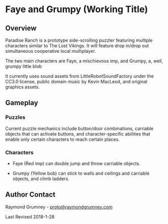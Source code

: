 # Faye and Grumpy (Working Title)

## Overview
Paradise Ranch is a prototype side-scrolling puzzler featuring multiple characters similar to The Lost Vikings. It will feature drop in/drop out simultaneous cooperative local multiplayer.

The two main characters are Faye, a mischievous imp, and Grumpy, a, well, grumpy little blob

It currently uses sound assets from LittleRobotSoundFactory under the CC3.0 license, public domain music by Kevin MacLeod, and original graphics assets.


## Gameplay
### Puzzles
Current puzzle mechanics include button/door combinations, carriable objects that can activate buttons, and character-specific abilities that enable only certain characters to reach certain places.


### Characters
- Faye (Red imp) can double jump and throw carriable objects.

- Grumpy (Yellow bob) can stick to walls and ceilings and carriable objects, and climb ladders.


## Author Contact
Raymond Grumney - proto@raymondgrumney.com

Last Revised 2018-1-28